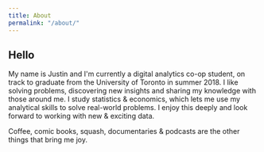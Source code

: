```yaml
---
title: About
permalink: "/about/"
---
```


## Hello

My name is Justin and I'm currently a digital analytics co-op student, on track to graduate from the University of Toronto in summer 2018. I like solving problems, discovering new insights and sharing my knowledge with those around me. I study statistics & economics, which lets me use my analytical skills to solve real-world problems. I enjoy this deeply and look forward to working with new & exciting data. 

Coffee, comic books, squash, documentaries & podcasts are the other things that bring me joy.
 

